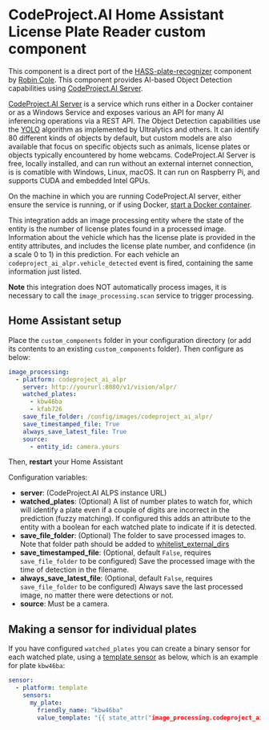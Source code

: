 # CodeProject.AI Home Assistant License Plate Reader custom component

This component is a direct port of the [HASS-plate-recognizer](https://github.com/robmarkcole/HASS-plate-recognizer) component by [Robin Cole](https://github.com/robmarkcole). This component provides AI-based Object Detection capabilities using [CodeProject.AI Server](https://codeproject.com/ai). 

 [CodeProject.AI Server](https://codeproject.com/ai) is a service which runs either in a Docker container or as a Windows Service and exposes various an API for many AI inferencing operations via a REST API. The Object Detection capabilities use the [YOLO](https://arxiv.org/pdf/1506.02640.pdf) algorithm as implemented by Ultralytics and others. It can identify 80 different kinds of objects by default, but custom models are also available that focus on specific objects such as animals, license plates or objects typically encountered by home webcams. CodeProject.AI Server is free, locally installed, and can run without an external internet connection, is is comatible with Windows, Linux, macOS. It can run on Raspberry Pi, and supports CUDA and embedded Intel GPUs.

On the machine in which you are running CodeProject.AI server, either ensure the service is running, or if using Docker, [start a Docker container](https://www.codeproject.com/ai/docs/why/running_in_docker.html#launching-a-container). 

This integration adds an image processing entity where the state of the entity is the number of license plates found in a processed image. Information about the vehicle which has the license plate is provided in the entity attributes, and includes the license plate number, and confidence (in a scale 0 to 1) in this prediction. For each vehicle an `codeproject_ai_alpr.vehicle_detected` event is fired, containing the same information just listed. 

**Note** this integration does NOT automatically process images, it is necessary to call the `image_processing.scan` service to trigger processing.

## Home Assistant setup
Place the `custom_components` folder in your configuration directory (or add its contents to an existing `custom_components` folder). Then configure as below:

```yaml
image_processing:
  - platform: codeproject_ai_alpr
    server: http://yoururl:8080/v1/vision/alpr/
    watched_plates:
      - kbw46ba
      - kfab726
    save_file_folder: /config/images/codeproject_ai_alpr/
    save_timestamped_file: True
    always_save_latest_file: True
    source:
      - entity_id: camera.yours
```
Then, **restart** your Home Assistant

Configuration variables:
- **server**: (CodeProject.AI ALPS instance URL)
- **watched_plates**: (Optional) A list of number plates to watch for, which will identify a plate even if a couple of digits are incorrect in the prediction (fuzzy matching). If configured this adds an attribute to the entity with a boolean for each watched plate to indicate if it is detected.
- **save_file_folder**: (Optional) The folder to save processed images to. Note that folder path should be added to [whitelist_external_dirs](https://www.home-assistant.io/docs/configuration/basic/)
- **save_timestamped_file**: (Optional, default `False`, requires `save_file_folder` to be configured) Save the processed image with the time of detection in the filename.
- **always_save_latest_file**: (Optional, default `False`, requires `save_file_folder` to be configured) Always save the last processed image, no matter there were detections or not.
- **source**: Must be a camera.

## Making a sensor for individual plates
If you have configured `watched_plates` you can create a binary sensor for each watched plate, using a [template sensor](https://www.home-assistant.io/integrations/template/) as below, which is an example for plate `kbw46ba`:

```yaml
sensor:
  - platform: template
    sensors:
      my_plate:
        friendly_name: "kbw46ba"
        value_template: "{{ state_attr("image_processing.codeproject_ai_alpr_1", "watched_plates")["kbw46ba"] }}"
```
